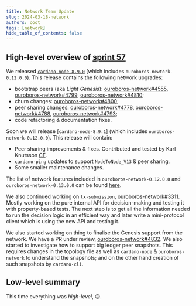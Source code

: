 ```yaml
---
title: Network Team Update
slug: 2024-03-18-network
authors: coot
tags: [network]
hide_table_of_contents: false
---
```


## High-level overview of [sprint 57][sprint-57]

We released [`cardano-node-8.9.0`] \(which includes
`ouroboros-newtork-0.12.0.0`).  This release contains the following network
upgrades:

* bootstrap peers (aka _Light Genesis_): [ouroboros-network#4555],
  [ouroboros-network#4799], [ouroboros-network#4810]; 
* churn changes: [ouroboros-network#4800];
* peer sharing changes: [ouroboros-network#4778], [ouroboros-network#4788], [ouroboros-network#4793];
* code refactoring & documentation fixes.

Soon we will release [`cardano-node-8.9.1`] \(which includes
`ouroboros-network-0.12.0.0`).  This release will contain:

* Peer sharing improvements & fixes. Contributed and tested by Karl Knutsson [CF].
* `cardano-ping` updates to support `NodeToNode_V13` & peer sharing.
* Some smaller maintenance changes.

The list of network features included in `ouroboros-network-0.12.0.0` and
`ouroboros-network-0.13.0.0` can be found [here][ouroboros-network-releases].

We also continued working on `tx-submission`, [ouroboros-network#3311].  Mostly
working on the pure internal API for decision-making and testing it with
property-based tests.  The next step is to get all the information needed to run
the decision logic in an efficient way and later write a mini-protocol client
which is using the new API and testing it.

We also started working on thing to finalise the Genesis support from the
network.  We have a PR under review, [ouroboros-network#4832].  We also started
to investigate how to support big ledger peer snapshots.  This requires changes
in the topology file as well as `cardano-node` & `ouroboros-network` to
understand the snapshots; and on the other hand creation of such snapshots by
`cardano-cli`.

## Low-level summary

This time everything was _high-level_, :wink:.

[sprint-57]: https://github.com/orgs/IntersectMBO/projects/5/views/1?visibleFields=%5B%22Title%22%2C%22Labels%22%2C%22Assignees%22%2C%22Status%22%2C%22Linked+pull+requests%22%2C69151865%2C%22Repository%22%5D&filterQuery=sprint%3A%22Sprint+57%22

[CF]: https://cardanofoundation.org

[`cardano-node-8.9.0`]: https://github.com/IntersectMBO/cardano-node/releases/tag/8.9.0
[ouroboros-network-releases]: https://github.com/orgs/IntersectMBO/projects/5/views/18

[ouroboros-network#3311]: https://github.com/IntersectMBO/ouroboros-network/issues/3311
[ouroboros-network#4555]: https://github.com/IntersectMBO/ouroboros-network/issues/4555
[ouroboros-network#4778]: https://github.com/IntersectMBO/ouroboros-network/issues/4778
[ouroboros-network#4788]: https://github.com/IntersectMBO/ouroboros-network/issues/4788
[ouroboros-network#4793]: https://github.com/IntersectMBO/ouroboros-network/issues/4793
[ouroboros-network#4794]: https://github.com/IntersectMBO/ouroboros-network/issues/4794
[ouroboros-network#4799]: https://github.com/IntersectMBO/ouroboros-network/issues/4799
[ouroboros-network#4800]: https://github.com/IntersectMBO/ouroboros-network/issues/4800
[ouroboros-network#4810]: https://github.com/IntersectMBO/ouroboros-network/issues/4810
[ouroboros-network#4832]: https://github.com/IntersectMBO/ouroboros-network/issues/4832
